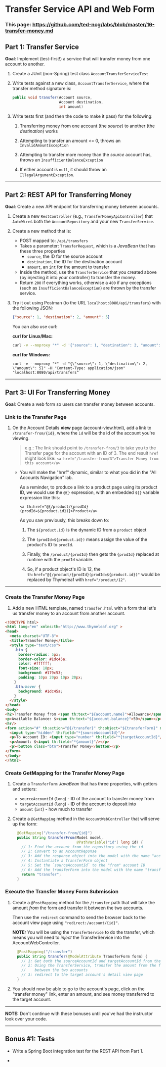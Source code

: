 # Transfer Service API and Web Form

### This page: https://github.com/ted-ncg/labs/blob/master/16-transfer-money.md

## Part 1: Transfer Service

**Goal**: Implement (test-first!) a service that will transfer money from one account to another.

1. Create a JUnit (non-Spring) test class `AccountTransferServiceTest`

1. Write tests against a new class, `AccountTransferService`, where the transfer method signature is:

    ```java
    public void transfer(Account source,
                         Account destination,
                         int amount)    
    ```

1. Write tests first (and then the code to make it pass) for the following:

   1. Transferring money from one account (the *source*) to another (the *destination*) works
   
   1. Attempting to transfer an amount <= 0, throws an `InvalidAmountException`
   
   1. Attempting to transfer more money than the *source* account has, throws an `InsufficientBalanceException`
   
   1. If either account is `null`, it should throw an `IllegalArgumentException`.

----

## Part 2: REST API for Transferring Money

**Goal**: Create a new API endpoint for transferring money between accounts.

1. Create a new `RestController` (e.g., `TransferMoneyApiController`) that `AutoWire`s both the `AccountRepository` and your new `TransferService`.

1. Create a new method that is:
 
    * POST mapped to: `/api/transfers`
    * Takes a parameter: `TransferRequest`, which is a _JavaBean_ that has these three properties
       * `source`, the ID for the source account
       * `destination`, the ID for the destination account
       * `amount`, an `int` for the amount to transfer
    * Inside the method, use the `TransferService` that you created above (by injecting it into your controller) to transfer the money.
    * Return `200` if everything works, otherwise a `400` if any exceptions (such as `InsufficientBalanceException`) are thrown by the transfer service.
    
1. Try it out using Postman (to the URL `localhost:8080/api/transfers`) with the following JSON:

    ```json
    {"source": 1, "destination": 2, "amount": 5}
    ```
    
   You can also use curl:
   
   **curl for Linux/Mac:**
    
    ```bash
    curl -v --noproxy "*" -d '{"source": 1, "destination": 2, "amount": 5}' -H 'Content-Type: application/json' "localhost:8080/api/transfers"
    ```
    
   **curl for Windows:**
    
    ```
    curl -v --noproxy "*" -d "{\"source\": 1, \"destination\": 2, \"amount\": 5}" -H "Content-Type: application/json" "localhost:8080/api/transfers"
    ```

----

## Part 3: UI For Transferring Money

**Goal**: Create a web form so users can transfer money between accounts.

### Link to the Transfer Page

1. On the Account Details **view** page (account-view.html), add a link to `/transfer-from/{id}`, where the `id` will be the id of the account you're viewing.

   > e.g.: The link should point to `/transfer-from/3` to take you to the Transfer page for the account with an ID of 3.
   > The end result `href` might look like: `<a href="/transfer-from/3">Transfer Money from this account</a>`
     
   * You will make the "href" dynamic, similar to what you did in the "All Accounts Navigation" lab.

     As a reminder, to produce a link to a product page using its product ID, we would use the `@{}` expression, with an embedded `${}` variable expression like this:
   
       ```
       <a th:href="@{/product/{prodId}(prodId=${product.id})}>Product</a>
       ```
   
     As you saw previously, this breaks down to:
     
        1. The `${product.id}` is the dynamic ID from a `product` object
        
        1. The `(prodId=${product.id})` means assign the value of the product's ID to `prodId`.
        
        1. Finally, the `/product/{prodId}` then gets the `{prodId}` replaced at runtime with the `prodId` variable.
        
        1. So, if a product object's ID is 12, the `th:href="@{/product/{prodId}(prodId=${product.id})"` would be replaced by Thymeleaf with `href="/product/12"`. 

----   

### Create the Transfer Money Page

1. Add a new HTML template, named `transfer.html` with a form that let's us transfer money to an account from another account.

  ```html
  <!DOCTYPE html>
  <html lang="en" xmlns:th="http://www.thymeleaf.org" >
  <head>
    <meta charset="UTF-8">
    <title>Transfer Money</title>
    <style type="text/css">
      .btn {
        border-radius: 5px;
        border-color: #1dc45a;
        color: #ffffff;
        font-size: 18px;
        background: #179c53;
        padding: 10px 20px 10px 20px;
      }
      .btn:hover {
        background: #1dc45a;
      }
    </style>
  </head>
  <body>
  <h2>Transfer Money from <span th:text="${account.name}">Allowance</span>:</h2>
  <p>Available Balance: $<span th:text="${account.balance}">50</span></p>
  <hr/>
  <form action="#" th:action="@{/transfer}" th:object="${transferForm}" method="post">
    <input type="hidden" th:field="*{sourceAccountId}"/>
    <p>To Account ID: <input type="number" th:field="*{targetAccountId}"/></p>
    <p>Amount: $<input th:field="*{amount}"/></p>
    <p><button class="btn">Transfer Money</button></p>
  </form>
  </body>
  </html>
  ```

### Create GetMapping for the Transfer Money Page

1. Create a `TransferForm` *JavaBean* that has three properties, with getters and setters:
   * `sourceAccountId` (`long`) - ID of the account to transfer money from
   * `targetAccountId` (`long`) - ID of the account to deposit into
   * `amount` (`int`) - how much to transfer

1. Create a `@GetMapping` method in the `AccountWebController` that will serve up the form:

   ```java
     @GetMapping("/transfer-from/{id}")
     public String transferFrom(Model model,
                                @PathVariable("id") long id) {
       // 1: Find the account from the repository using the id
       // 2: Convert to an AccountReponse
       // 3: Add the response object into the model with the name "account"
       // 4: Instantiate a TransferForm object
       // 5: Set the `sourceAccountId` to the "from" account ID
       // 6: Add the transferForm into the model with the name "transferForm"
       return "transfer";
     }
   ```

### Execute the Transfer Money Form Submission

1. Create a `@PostMapping` method for the `/transfer` path that will take the amount *from* the form and transfer it between the two accounts.

   Then use the `redirect` command to send the browser back to the account view page using `"redirect:/account/{id}"`.
   
   **NOTE:** You will be using the `TransferService` to do the transfer, which means you will need to *inject* the TransferService into the AccountWebController.

   ```java
     @PostMapping("/transfer")
     public String transfer(@ModelAttribute TransferForm form) {
       // 1: Get both the sourceAccountId and targetAccountId from the form
       // 2: Using the TransferService, transfer the amount from the form
       //    between the two accounts
       // 3: redirect to the target account's detail view page
     }
   ```

1. You should now be able to go to the account's page, click on the "transfer money" link, enter an amount, and see money transferred to the target account.

----

**NOTE:** Don't continue with these bonuses until you've had the instructor look over your code.

----

## Bonus #1: Tests

* Write a Spring Boot integration test for the REST API from Part 1.

* 